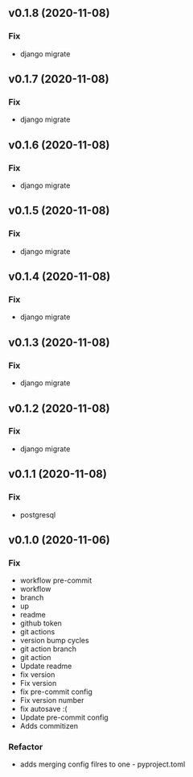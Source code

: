 ## v0.1.8 (2020-11-08)

### Fix

- django migrate

## v0.1.7 (2020-11-08)

### Fix

- django migrate

## v0.1.6 (2020-11-08)

### Fix

- django migrate

## v0.1.5 (2020-11-08)

### Fix

- django migrate

## v0.1.4 (2020-11-08)

### Fix

- django migrate

## v0.1.3 (2020-11-08)

### Fix

- django migrate

## v0.1.2 (2020-11-08)

### Fix

- django migrate

## v0.1.1 (2020-11-08)

### Fix

- postgresql

## v0.1.0 (2020-11-06)

### Fix

- workflow pre-commit
- workflow
- branch
- up
- readme
- github token
- git actions
- version bump cycles
- git action branch
- git action
- Update readme
- fix version
- Fix version
- fix pre-commit config
- Fix version number
- fix autosave :(
- Update pre-commit config
- Adds commitizen

### Refactor

- adds merging config filres to one - pyproject.toml

